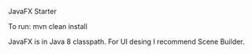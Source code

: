 JavaFX Starter

To run:
mvn clean install

JavaFX is in Java 8 classpath.
For UI desing I recommend Scene Builder.